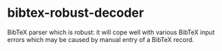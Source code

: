 # bibtex-robust-decoder
BibTeX parser which is robust: it will cope well with various BibTeX input errors which may be caused by manual entry of a BibTeX record.
